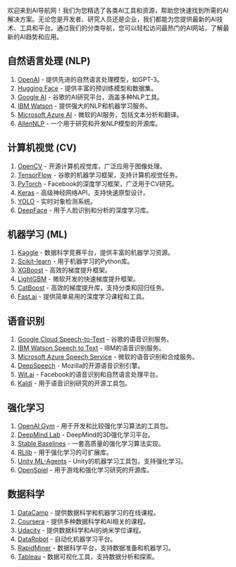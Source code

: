 欢迎来到AI导航网！我们为您精选了各类AI工具和资源，帮助您快速找到所需的AI解决方案。无论您是开发者、研究人员还是企业，我们都能为您提供最新的AI技术、工具和平台。通过我们的分类导航，您可以轻松访问最热门的AI网站，了解最新的AI趋势和应用。

## 自然语言处理 (NLP)
1. [OpenAI](https://www.openai.com) - 提供先进的自然语言处理模型，如GPT-3。
2. [Hugging Face](https://huggingface.co) - 提供丰富的预训练模型和数据集。
3. [Google AI](https://ai.google) - 谷歌的AI研究平台，涵盖多种NLP工具。
4. [IBM Watson](https://www.ibm.com/watson) - 提供强大的NLP和机器学习服务。
5. [Microsoft Azure AI](https://azure.microsoft.com/en-us/services/cognitive-services/) - 微软的AI服务，包括文本分析和翻译。
6. [AllenNLP](https://allennlp.org) - 一个用于研究和开发NLP模型的开源库。

## 计算机视觉 (CV)
1. [OpenCV](https://opencv.org) - 开源计算机视觉库，广泛应用于图像处理。
2. [TensorFlow](https://www.tensorflow.org) - 谷歌的机器学习框架，支持计算机视觉任务。
3. [PyTorch](https://pytorch.org) - Facebook的深度学习框架，广泛用于CV研究。
4. [Keras](https://keras.io) - 高级神经网络API，支持快速原型设计。
5. [YOLO](https://pjreddie.com/darknet/yolo/) - 实时对象检测系统。
6. [DeepFace](https://github.com/serengil/deepface) - 用于人脸识别和分析的深度学习库。

## 机器学习 (ML)
1. [Kaggle](https://www.kaggle.com) - 数据科学竞赛平台，提供丰富的机器学习资源。
2. [Scikit-learn](https://scikit-learn.org) - 用于机器学习的Python库。
3. [XGBoost](https://xgboost.ai) - 高效的梯度提升框架。
4. [LightGBM](https://lightgbm.readthedocs.io) - 微软开发的快速梯度提升框架。
5. [CatBoost](https://catboost.ai) - 高效的梯度提升库，支持分类和回归任务。
6. [Fast.ai](https://www.fast.ai) - 提供简单易用的深度学习课程和工具。

## 语音识别
1. [Google Cloud Speech-to-Text](https://cloud.google.com/speech-to-text) - 谷歌的语音识别服务。
2. [IBM Watson Speech to Text](https://www.ibm.com/cloud/watson-speech-to-text) - IBM的语音识别服务。
3. [Microsoft Azure Speech Service](https://azure.microsoft.com/en-us/services/cognitive-services/speech-services/) - 微软的语音识别和合成服务。
4. [DeepSpeech](https://github.com/mozilla/DeepSpeech) - Mozilla的开源语音识别引擎。
5. [Wit.ai](https://wit.ai) - Facebook的语音识别和自然语言处理平台。
6. [Kaldi](https://kaldi-asr.org) - 用于语音识别研究的开源工具包。

## 强化学习
1. [OpenAI Gym](https://gym.openai.com) - 用于开发和比较强化学习算法的工具包。
2. [DeepMind Lab](https://github.com/deepmind/lab) - DeepMind的3D强化学习平台。
3. [Stable Baselines](https://github.com/hill-a/stable-baselines) - 一套高质量的强化学习算法实现。
4. [RLlib](https://docs.ray.io/en/latest/rllib.html) - 用于强化学习的可扩展库。
5. [Unity ML-Agents](https://github.com/Unity-Technologies/ml-agents) - Unity的机器学习工具包，支持强化学习。
6. [OpenSpiel](https://github.com/deepmind/open_spiel) - 用于游戏和强化学习研究的开源库。

## 数据科学
1. [DataCamp](https://www.datacamp.com) - 提供数据科学和机器学习的在线课程。
2. [Coursera](https://www.coursera.org) - 提供多种数据科学和AI相关的课程。
3. [Udacity](https://www.udacity.com) - 提供数据科学和AI的纳米学位课程。
4. [DataRobot](https://www.datarobot.com) - 自动化机器学习平台。
5. [RapidMiner](https://rapidminer.com) - 数据科学平台，支持数据准备和机器学习。
6. [Tableau](https://www.tableau.com) - 数据可视化工具，支持数据分析和探索。
```
